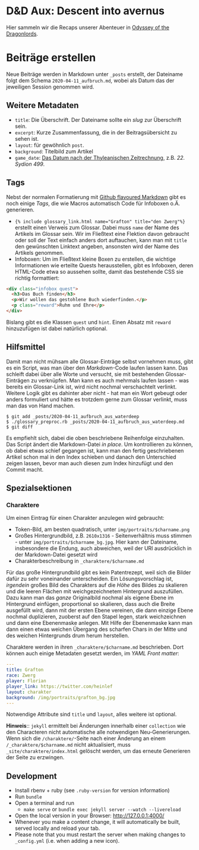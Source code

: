 # D&D Aux: Descent into avernus

Hier sammeln wir die Recaps unserer Abenteuer in [Odyssey of the Dragonlords](https://www.modiphius.net/collections/odyssey-of-the-dragonlords).

# Beiträge erstellen

Neue Beiträge werden in Markdown unter `_posts` erstellt, der Dateiname folgt
dem Schema `2020-04-11_aufbruch.md`, wobei als Datum das der jeweiligen Session genommen
wird.

## Weitere Metadaten

* `title`: Die Überschrift. Der Dateiname sollte ein *slug* zur Überschrift sein.
* `excerpt`: Kurze Zusammenfassung, die in der Beitragsübersicht zu sehen ist.
* `layout`: für gewöhnlich `post`.
* `background`: Titelbild zum Artikel
* `game_date`: [Das Datum nach der Thyleanischen Zeitrechnung](/img/thylean_timeline.png), z.B. *22. Sydion 499*.

## Tags

Nebst der normalen Formatierung mit [Github flavoured
Markdown](https://github.github.com/gfm/) gibt es noch einige *Tags*, die wie
Macros automatisch Code für Infoboxen o.Ä. generieren.

* `{% include glossary_link.html name="Grafton" title="den Zwerg"%}` erstellt
  einen Verweis zum Glossar. Dabei muss `name` der Name des Artikels im Glossar
  sein. Wir im Fließtext eine Flektion davon gebraucht oder soll der Text einfach
  anders dort auftauchen, kann man mit `title` den gewünschten Linktext angeben,
  ansonsten wird der Name des Artikels genommen.
* Infoboxen: Um im Fließtext kleine Boxen zu erstellen, die wichtige Informationen
  wie erteilte Quests herausstellen, gibt es Infoboxen, deren HTML-Code etwa so
  aussehen sollte, damit das bestehende CSS sie richtig formattiert:

```html
<div class="infobox quest">
  <h3>Das Buch finden</h3>
  <p>Wir wollen das gestohlene Buch wiederfinden.</p>
  <p class="reward">Ruhm und Ehre</p>
</div>
```

Bislang gibt es die Klassen `quest` und `hint`. Einen Absatz mit `reward`
hinzuzufügen ist dabei natürlich optional.

## Hilfsmittel

Damit man nicht mühsam alle Glossar-Einträge selbst vornehmen muss, gibt es ein
Script, was man über den *Markdown*-Code laufen lassen kann. Das schleift dabei
über alle Worte und versucht, sie mit bestehenden Glossar-Einträgen zu
verknüpfen. Man kann es auch mehrmals laufen lassen - was bereits ein
Glossar-Link ist, wird nicht nochmal verschachtelt verlinkt. Weitere Logik gibt
es dahinter aber nicht - hat man ein Wort gebeugt oder anders formuliert und
hätte es trotzdem gerne zum Glossar verlinkt, muss man das von Hand machen.

```shell
$ git add _posts/2020-04-11_aufbruch_aus_waterdeep
$ ./glossary_preproc.rb _posts/2020-04-11_aufbruch_aus_waterdeep.md
$ git diff
```

Es empfiehlt sich, dabei die oben beschriebene Reihenfolge einzuhalten. Das Script
ändert die Markdown-Datei *in place*. Um kontrollieren zu können, ob dabei etwas
schief gegangen ist, kann man den fertig geschriebenen Artikel schon mal in den
Index schieben und danach den Unterschied zeigen lassen, bevor man auch diesen
zum Index hinzufügt und den Commit macht.

## Spezialsektionen

### Charaktere

Um einen Eintrag für einen Charakter anzulegen wird gebraucht:

* Token-Bild, am besten quadratisch, unter `img/portraits/$charname.png`
* Großes Hintergrundbild, z.B. `2610x1316` - Seitenverhältnis muss stimmen - unter `img/portraits/$charname_bg.jpg`. Hier kann der Dateiname, insbesondere die Endung, auch abweichen, weil der URI ausdrücklich in der Markdown-Datei gesetzt wird
* Charakterbeschreibung in `_charaktere/$charname.md`

Für das große Hintergrundbild gibt es kein Patentrezept, weil sich die Bilder
dafür zu sehr voneinander unterscheiden. Ein Lösungsvorschlag ist, *irgendein*
großes Bild des Charakters auf die *Höhe* des Bildes zu skalieren und die
leeren Flächen mit weichgezeichnetem Hintergrund auszufüllen. Dazu kann man das
*ganze* Originalbild nochmal als eigene Ebene im Hintergrund einfügen,
proportional so skalieren, dass auch die Breite ausgefüllt wird, dann mit der
ersten Ebene vereinen, die dann einzige Ebene nochmal duplizieren, zuoberst auf
den Stapel legen, stark weichzeichnen und dann eine Ebenenmaske anlegen. Mit
Hilfe der Ebenenmaske kann man dann einen etwas weichen Übergang des scharfen
Chars in der Mitte und des weichen Hintergrunds drum herum herstellen.

Charaktere werden in ihren `_charaktere/$charname.md` beschrieben. Dort können
auch einige Metadaten gesetzt werden, im *YAML Front matter*:

```yaml
---
title: Grafton
race: Zwerg
player: Florian
player_link: https://twitter.com/heinlef
layout: charakter
background: /img/portraits/grafton_bg.jpg
---
```

Notwendige Attribute sind `title` und `layout`, alles weitere ist optional.

**Hinweis**:: `jekyll` ermittelt bei Änderungen innerhalb einer `collection` wie
den Characteren nicht automatische alle notwendigen Neu-Generierungen. Wenn sich
die `/charaktere/`-Seite nach einer Änderung an einem `/_charaktere/$charname.md`
nicht aktualisiert, muss `_site/charaktere/index.html` gelöscht werden, um das
erneute Generieren der Seite zu erzwingen.

## Development

* Install rbenv + ruby (see `.ruby-version` for version information)
* Run `bundle`
* Open a terminal and run
  * `make serve` or `bundle exec jekyll server --watch --livereload`
* Open the local version in your Browser: http://127.0.0.1:4000/
* Whenever you make a content change, it will automatically be built, served locally and reload your tab.
* Please note that you must restart the server when making changes to `_config.yml` (i.e. when adding a new icon).
